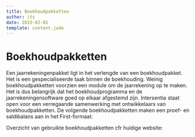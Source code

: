 ```yaml
---
title: Boekhoudpakketten
author: its
date: 2015-02-01
template: content.jade
---
```


# Boekhoudpakketten

Een jaarrekeningenpakket ligt in het verlengde van een boekhoudpakket. Het is een gespecialiseerde taak binnen de boekhouding. Weinig boekhoudpakketten voorzien een module om de jaarrekening op te maken. Het is dus belangrijk dat het boekhoudprogramma en de jaarrekeningensoftware goed op elkaar afgestemd zijn.
Intersentia staat open voor een verregaande samenwerking met ontwikkelaars van boekhoudpakketten. De volgende boekhoudpakketten maken een proef- en saldibalans aan in het First-formaat:
 
Overzicht van gebruikte boekhoudpakketten cfr huidige website:

<!-- bkhpakketten-overzicht.md -->